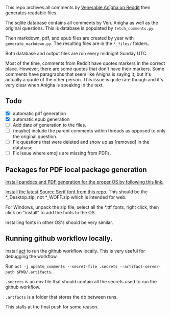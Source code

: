 This repo archives all comments by [Venerable Anīgha on Reddit](https://www.reddit.com/user/Bhikkhu_Anigha/comments/) then generates readable files.

The sqlite database contains all comments by Ven. Anīgha as well as the original questions. This is database is populated by `fetch_comments.py`.

Then markdown, pdf, and epub files are created by year with `generate_markdown.py`. The resulting files are in the `*_files/` folders.

Both database and output files are run every midnight Sunday UTC.

Most of the time, comments from Reddit have quotes markers in the correct place. However, there are some quotes that don't have their markers. Some comments have paragraphs that seem like Anigha is saying it, but it's actually a quote of the other person. This issue is quite rare though and it's very clear when Anigha is speaking in the text.

## Todo

- [x] automatic pdf generation
- [x] automatic epub generation
- [ ] Add date of generation to the files.
- [ ] (maybe) include the parent comments within threads as opposed to only the original question.
- [ ] Fix questions that were deleted and show up as [removed] in the database.
- [ ] Fix issue where emojis are missing from PDFs.

## Packages for PDF local package generation

[Install pandocs and PDF generation for the proper OS by following this link.](https://pandoc.org/installing.html)

[Install the latest Source Serif font from this repo.](https://github.com/adobe-fonts/source-serif/releases) This should be the *_Desktop.zip, not *_WOFF.zip which is intended for web.

For Windows, unpack the zip file, select all the *.ttf fonts, right click, then click on "install" to add the fonts to the OS.

Installing fonts in other OS's should be very similar.

## Running github workflow locally.

Install [act](https://github.com/nektos/act) to run the github workflow locally. This is very useful for debugging the workflow.

Run `act -j update_comments --secret-file .secrets --artifact-server-path $PWD/.artifacts`.

`.secrets` is an env file that should contain all the secrets used to run the github workflow.

`.artfacts` is a folder that stores the db between runs.

This stalls at the final push for some reason.
